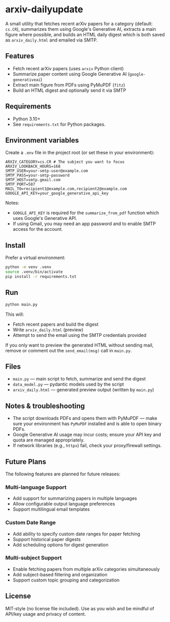 # arxiv-dailyupdate

A small utility that fetches recent arXiv papers for a category (default: `cs.CR`), summarizes them using Google's Generative AI, extracts a main figure where possible, and builds an HTML daily digest which is both saved as `arxiv_daily.html` and emailed via SMTP.

## Features

- Fetch recent arXiv papers (uses `arxiv` Python client)
- Summarize paper content using Google Generative AI (`google-generativeai`)
- Extract main figure from PDFs using PyMuPDF (`fitz`)
- Build an HTML digest and optionally send it via SMTP

## Requirements

- Python 3.10+
- See `requirements.txt` for Python packages.

## Environment variables

Create a `.env` file in the project root (or set these in your environment):

```
ARXIV_CATEGORY=cs.CR # The subject you want to focus
ARXIV_LOOKBACK_HOURS=168
SMTP_USER=your-smtp-user@example.com
SMTP_PASS=your-smtp-password
SMTP_HOST=smtp.gmail.com
SMTP_PORT=587
MAIL_TO=recipient1@example.com,recipient2@example.com
GOOGLE_API_KEY=your_google_generative_api_key
```

Notes:

- `GOOGLE_API_KEY` is required for the `summarize_from_pdf` function which uses Google's Generative API.
- If using Gmail, you may need an app password and to enable SMTP access for the account.

## Install

Prefer a virtual environment:

```bash
python -m venv .venv
source .venv/bin/activate
pip install -r requirements.txt
```

## Run

```bash
python main.py
```

This will:

- Fetch recent papers and build the digest
- Write `arxiv_daily.html` (preview)
- Attempt to send the email using the SMTP credentials provided

If you only want to preview the generated HTML without sending mail, remove or comment out the `send_email(msg)` call in `main.py`.

## Files

- `main.py` — main script to fetch, summarize and send the digest
- `data_model.py` — pydantic models used by the script
- `arxiv_daily.html` — generated preview output (written by `main.py`)

## Notes & troubleshooting

- The script downloads PDFs and opens them with PyMuPDF — make sure your environment has `PyMuPDF` installed and is able to open binary PDFs.
- Google Generative AI usage may incur costs; ensure your API key and quota are managed appropriately.
- If network libraries (e.g., `httpx`) fail, check your proxy/firewall settings.

## Future Plans

The following features are planned for future releases:

### Multi-language Support

- Add support for summarizing papers in multiple languages
- Allow configurable output language preferences
- Support multilingual email templates

### Custom Date Range

- Add ability to specify custom date ranges for paper fetching
- Support historical paper digests
- Add scheduling options for digest generation

### Multi-subject Support

- Enable fetching papers from multiple arXiv categories simultaneously
- Add subject-based filtering and organization
- Support custom topic grouping and categorization

## License

MIT-style (no license file included). Use as you wish and be mindful of API/key usage and privacy of content.
